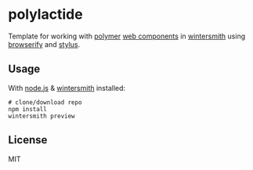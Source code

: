 
# polylactide

Template for working with [polymer](https://github.com/Polymer/polymer) [web components](https://github.com/webcomponents/webcomponentsjs) in [wintersmith](https://github.com/jnordberg/wintersmith) using [browserify](https://github.com/substack/node-browserify) and [stylus](https://github.com/stylus/stylus).


## Usage

With [node.js](http://nodejs.org) & [wintersmith](https://github.com/jnordberg/wintersmith) installed:

```
# clone/download repo
npm install
wintersmith preview
```


## License

MIT